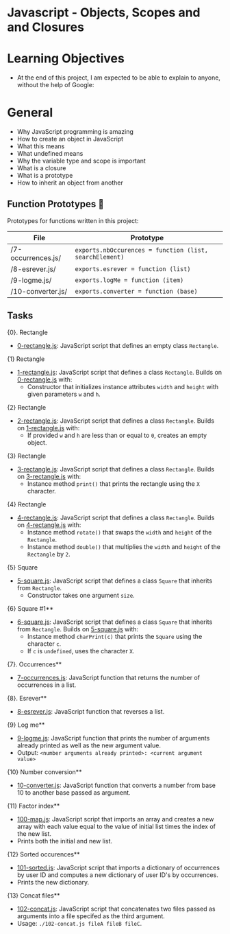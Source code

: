 # Javascript - Objects, Scopes and and Closures

# Learning Objectives
- At the end of this project, I am expected to be able to explain to anyone, without the help of Google:

# General
- Why JavaScript programming is amazing
- How to create an object in JavaScript
- What this means
- What undefined means
- Why the variable type and scope is important
- What is a closure
- What is a prototype
- How to inherit an object from another

## Function Prototypes :floppy_disk:

Prototypes for functions written in this project:

| File               | Prototype                                               |
| ------------------ | ------------------------------------------------------- |
| /7-occurrences.js/ | `exports.nbOccurences = function (list, searchElement)` |
| /8-esrever.js/     | `exports.esrever = function (list)`                     |
| /9-logme.js/       | `exports.logMe = function (item)`                       |
| /10-converter.js/  | `exports.converter = function (base)`                   |


## Tasks

{0}. Rectangle 
  * [0-rectangle.js](./0-rectangle.js): JavaScript script that defines an empty
  class `Rectangle`.

{1} Rectangle
  * [1-rectangle.js](./1-rectangle.js): JavaScript script that defines a class
  `Rectangle`. Builds on [0-rectangle.js](./0-rectangle.js) with:
    * Constructor that initializes instance attributes `width` and `height` with
    given parameters `w` and `h`.

{2} Rectangle
  * [2-rectangle.js](./2-rectangle.js): JavaScript script that defines a class
  `Rectangle`. Builds on [1-rectangle.js](./1-rectangle.js) with:
    * If provided `w` and `h` are less than or equal to `0`, creates an empty object.

{3} Rectangle
  * [3-rectangle.js](./3-rectangle.js): JavaScript script that defines a class
  `Rectangle`. Builds on [3-rectangle.js](./3-rectangle.js) with:
    * Instance method `print()` that prints the rectangle using the `X` character.

{4} Rectangle
  * [4-rectangle.js](./4-rectangle.js): JavaScript script that defines a class
  `Rectangle`. Builds on [4-rectangle.js](./4-rectangle.js) with:
    * Instance method `rotate()` that swaps the `width` and `height` of the `Rectangle`.
    * Instance method `double()` that multiplies the `width` and `height` of the
    `Rectangle` by `2`.

{5} Square
  * [5-square.js](./5-square.js): JavaScript script that defines a class `Square`
  that inherits from `Rectangle`.
    * Constructor takes one argument `size`.

{6} Square #1**
  * [6-square.js](./6-square.js): JavaScript script that defines a class `Square`
  that inherits from `Rectangle`. Builds on [5-square.js](./5-square.js) with:
    * Instance method `charPrint(c)` that prints the `Square` using the character
    `c`.
    * If `c` is `undefined`, uses the character `X`.

{7}. Occurrences**
  * [7-occurrences.js](./7-occurrences.js): JavaScript function that returns the
  number of occurrences in a list.

{8}. Esrever**
  * [8-esrever.js](./8-esrever.js): JavaScript function that reverses a list.

{9} Log me**
  * [9-logme.js](./9-logme.js): JavaScript function that prints the number of
  arguments already printed as well as the new argument value.
  * Output: `<number arguments already printed>: <current argument value>`

{10} Number conversion**
  * [10-converter.js](./10-converter.js): JavaScript function that converts a number
  from base 10 to another base passed as argument.

{11} Factor index**
  * [100-map.js](./100-map.js): JavaScript script that imports an array and creates
  a new array with each value equal to the value of initial list times the index of
  the new list.
  * Prints both the initial and new list.

{12} Sorted occurences**
  * [101-sorted.js](./101-sorted.js): JavaScript script that imports a dictionary
  of occurrences by user ID and computes a new dictionary of user ID's by occurrences.
  * Prints the new dictionary.

{13} Concat files**
  * [102-concat.js](./102-concat.js): JavaScript script that concatenates two files
  passed as arguments into a file specifed as the third argument.
  * Usage: `./102-concat.js fileA fileB fileC`.
